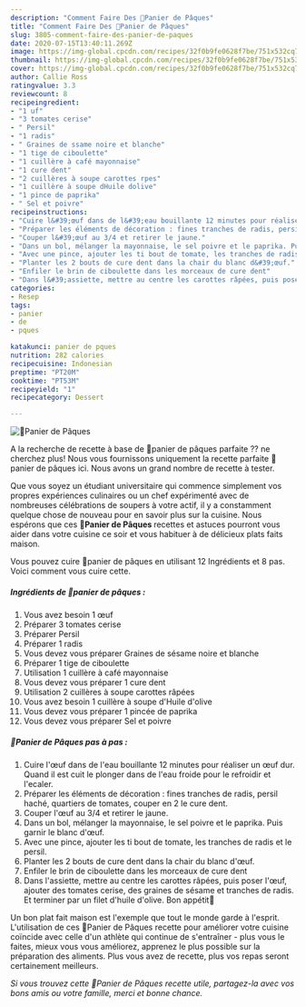 ```yaml
---
description: "Comment Faire Des 🐣Panier de Pâques"
title: "Comment Faire Des 🐣Panier de Pâques"
slug: 3805-comment-faire-des-panier-de-paques
date: 2020-07-15T13:40:11.269Z
image: https://img-global.cpcdn.com/recipes/32f0b9fe0628f7be/751x532cq70/🐣panier-de-paques-photo-principale-de-la-recette.jpg
thumbnail: https://img-global.cpcdn.com/recipes/32f0b9fe0628f7be/751x532cq70/🐣panier-de-paques-photo-principale-de-la-recette.jpg
cover: https://img-global.cpcdn.com/recipes/32f0b9fe0628f7be/751x532cq70/🐣panier-de-paques-photo-principale-de-la-recette.jpg
author: Callie Ross
ratingvalue: 3.3
reviewcount: 8
recipeingredient:
- "1 uf"
- "3 tomates cerise"
- " Persil"
- "1 radis"
- " Graines de ssame noire et blanche"
- "1 tige de ciboulette"
- "1 cuillère à café mayonnaise"
- "1 cure dent"
- "2 cuillères à soupe carottes rpes"
- "1 cuillère à soupe dHuile dolive"
- "1 pince de paprika"
- " Sel et poivre"
recipeinstructions:
- "Cuire l&#39;œuf dans de l&#39;eau bouillante 12 minutes pour réaliser un œuf dur. Quand il est cuit le plonger dans de l&#39;eau froide pour le refroidir et l&#39;ecaler."
- "Préparer les éléments de décoration : fines tranches de radis, persil haché, quartiers de tomates, couper en 2 le cure dent."
- "Couper l&#39;œuf au 3/4 et retirer le jaune."
- "Dans un bol, mélanger la mayonnaise, le sel poivre et le paprika. Puis garnir le blanc d&#39;œuf."
- "Avec une pince, ajouter les ti bout de tomate, les tranches de radis et le persil."
- "Planter les 2 bouts de cure dent dans la chair du blanc d&#39;œuf."
- "Enfiler le brin de ciboulette dans les morceaux de cure dent"
- "Dans l&#39;assiette, mettre au centre les carottes râpées, puis poser l&#39;œuf, ajouter des tomates cerise, des graines de sésame et tranches de radis. Et terminer par un filet d&#39;huile d&#39;olive. Bon appétit🐰"
categories:
- Resep
tags:
- panier
- de
- pques

katakunci: panier de pques 
nutrition: 282 calories
recipecuisine: Indonesian
preptime: "PT20M"
cooktime: "PT53M"
recipeyield: "1"
recipecategory: Dessert

---
```



![🐣Panier de Pâques](https://img-global.cpcdn.com/recipes/32f0b9fe0628f7be/751x532cq70/🐣panier-de-paques-photo-principale-de-la-recette.jpg)

A la recherche de recette à base de 🐣panier de pâques parfaite ?? ne cherchez plus! Nous vous fournissons uniquement la recette parfaite 🐣panier de pâques ici. Nous avons un grand nombre de recette à tester.

Que vous soyez un étudiant universitaire qui commence simplement vos propres expériences culinaires ou un chef expérimenté avec de nombreuses célébrations de soupers à votre actif, il y a constamment quelque chose de nouveau pour en savoir plus sur la cuisine. Nous espérons que ces <strong> 🐣Panier de Pâques </strong> recettes et astuces pourront vous aider dans votre cuisine ce soir et vous habituer à de délicieux plats faits maison.

<!--inarticleads1-->

Vous pouvez cuire 🐣panier de pâques en utilisant 12 Ingrédients et 8 pas. Voici comment vous cuire cette.

##### Ingrédients de 🐣panier de pâques :

1. Vous avez besoin 1 œuf
1. Préparer 3 tomates cerise
1. Préparer  Persil
1. Préparer 1 radis
1. Vous devez vous préparer  Graines de sésame noire et blanche
1. Préparer 1 tige de ciboulette
1. Utilisation 1 cuillère à café mayonnaise
1. Vous devez vous préparer 1 cure dent
1. Utilisation 2 cuillères à soupe carottes râpées
1. Vous avez besoin 1 cuillère à soupe d&#39;Huile d&#39;olive
1. Vous devez vous préparer 1 pincée de paprika
1. Vous devez vous préparer  Sel et poivre




<!--inarticleads2-->

##### 🐣Panier de Pâques pas à pas :

1. Cuire l&#39;œuf dans de l&#39;eau bouillante 12 minutes pour réaliser un œuf dur. Quand il est cuit le plonger dans de l&#39;eau froide pour le refroidir et l&#39;ecaler.
1. Préparer les éléments de décoration : fines tranches de radis, persil haché, quartiers de tomates, couper en 2 le cure dent.
1. Couper l&#39;œuf au 3/4 et retirer le jaune.
1. Dans un bol, mélanger la mayonnaise, le sel poivre et le paprika. Puis garnir le blanc d&#39;œuf.
1. Avec une pince, ajouter les ti bout de tomate, les tranches de radis et le persil.
1. Planter les 2 bouts de cure dent dans la chair du blanc d&#39;œuf.
1. Enfiler le brin de ciboulette dans les morceaux de cure dent
1. Dans l&#39;assiette, mettre au centre les carottes râpées, puis poser l&#39;œuf, ajouter des tomates cerise, des graines de sésame et tranches de radis. Et terminer par un filet d&#39;huile d&#39;olive. Bon appétit🐰




<!--inarticleads1-->

<p>
Un bon plat fait maison est l'exemple que tout le monde garde à l'esprit. L'utilisation de ces 🐣Panier de Pâques recette pour améliorer votre cuisine coïncide avec celle d'un athlète qui continue de s'entraîner - plus vous le faites, mieux vous vous améliorez, apprenez le plus possible sur la préparation des aliments. Plus vous avez de recette, plus vos repas seront certainement meilleurs.
</p>

<p>
<i>Si vous trouvez cette 🐣Panier de Pâques recette utile, partagez-la avec vos bons amis ou votre famille, merci et bonne chance.</i>
</p>
